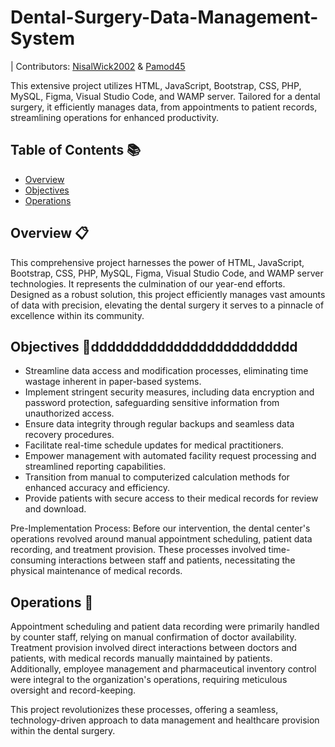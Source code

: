 # Dental-Surgery-Data-Management-System

| Contributors: [NisalWick2002](https://github.com/NisalWick2002) & [Pamod45](https://github.com/Pamod45)

This extensive project utilizes HTML, JavaScript, Bootstrap, CSS, PHP, MySQL, Figma, Visual Studio Code, and WAMP server. Tailored for a dental surgery, it efficiently manages data, from appointments to patient records, streamlining operations for enhanced productivity.

## Table of Contents 📚

- [Overview](https://github.com/NisalWick2002/Dental-Surgery-Data-Management-System?tab=readme-ov-file#overview-)
- [Objectives](https://github.com/NisalWick2002/Dental-Surgery-Data-Management-System?tab=readme-ov-file#objectives-)
- [Operations](https://github.com/NisalWick2002/Dental-Surgery-Data-Management-System?tab=readme-ov-file#operations-)

## Overview 📋

This comprehensive project harnesses the power of HTML, JavaScript, Bootstrap, CSS, PHP, MySQL, Figma, Visual Studio Code, and WAMP server technologies. It represents the culmination of our year-end efforts. Designed as a robust solution, this project efficiently manages vast amounts of data with precision, elevating the dental surgery it serves to a pinnacle of excellence within its community.

## Objectives 🎯ddddddddddddddddddddddddd

- Streamline data access and modification processes, eliminating time wastage inherent in paper-based systems.
- Implement stringent security measures, including data encryption and password protection, safeguarding sensitive information from unauthorized access.
- Ensure data integrity through regular backups and seamless data recovery procedures.
- Facilitate real-time schedule updates for medical practitioners.
- Empower management with automated facility request processing and streamlined reporting capabilities.
- Transition from manual to computerized calculation methods for enhanced accuracy and efficiency.
- Provide patients with secure access to their medical records for review and download.

Pre-Implementation Process:
Before our intervention, the dental center's operations revolved around manual appointment scheduling, patient data recording, and treatment provision. 
These processes involved time-consuming interactions between staff and patients, necessitating the physical maintenance of medical records.

## Operations 🔧

Appointment scheduling and patient data recording were primarily handled by counter staff, relying on manual confirmation of doctor availability. Treatment provision involved direct interactions between doctors and patients, with medical records manually maintained by patients. Additionally, employee management and pharmaceutical inventory control were integral to the organization's operations, requiring meticulous oversight and record-keeping.

This project revolutionizes these processes, offering a seamless, technology-driven approach to data management and healthcare provision within the dental surgery.
